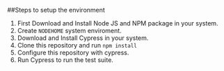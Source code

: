 ##Steps to setup the environment
1. First Download and Install Node JS and NPM package in your system.
2. Create `NODEHOME` system enviroment.
3. Download and Install Cypress in your system.
4. Clone this repository and run `npm install`
5. Configure this repository with cypress.
6. Run Cypress to run the test suite.